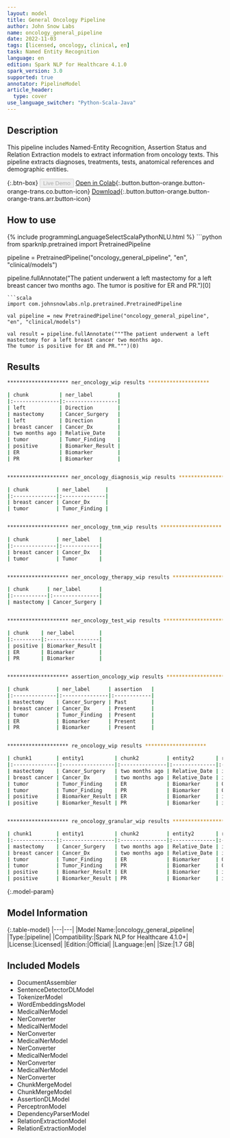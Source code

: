 ```yaml
---
layout: model
title: General Oncology Pipeline
author: John Snow Labs
name: oncology_general_pipeline
date: 2022-11-03
tags: [licensed, oncology, clinical, en]
task: Named Entity Recognition
language: en
edition: Spark NLP for Healthcare 4.1.0
spark_version: 3.0
supported: true
annotator: PipelineModel
article_header:
  type: cover
use_language_switcher: "Python-Scala-Java"
---
```


## Description

This pipeline includes Named-Entity Recognition, Assertion Status and Relation Extraction models to extract information from oncology texts. This pipeline extracts diagnoses, treatments, tests, anatomical references and demographic entities.

{:.btn-box}
<button class="button button-orange" disabled>Live Demo</button>
[Open in Colab](https://github.com/JohnSnowLabs/spark-nlp-workshop/blob/master/tutorials/Certification_Trainings/Healthcare/27.Oncology_Model.ipynb){:.button.button-orange.button-orange-trans.co.button-icon}
[Download](https://s3.amazonaws.com/auxdata.johnsnowlabs.com/clinical/models/oncology_general_pipeline_en_4.1.0_3.0_1667489644241.zip){:.button.button-orange.button-orange-trans.arr.button-icon}

## How to use



<div class="tabs-box" markdown="1">
{% include programmingLanguageSelectScalaPythonNLU.html %}
```python
from sparknlp.pretrained import PretrainedPipeline

pipeline = PretrainedPipeline("oncology_general_pipeline", "en", "clinical/models")

pipeline.fullAnnotate("The patient underwent a left mastectomy for a left breast cancer two months ago.
The tumor is positive for ER and PR.")[0]
```
```scala
import com.johnsnowlabs.nlp.pretrained.PretrainedPipeline

val pipeline = new PretrainedPipeline("oncology_general_pipeline", "en", "clinical/models")

val result = pipeline.fullAnnotate("""The patient underwent a left mastectomy for a left breast cancer two months ago.
The tumor is positive for ER and PR.""")(0)
```
</div>

## Results

```bash
******************** ner_oncology_wip results ********************

| chunk          | ner_label        |
|:---------------|:-----------------|
| left           | Direction        |
| mastectomy     | Cancer_Surgery   |
| left           | Direction        |
| breast cancer  | Cancer_Dx        |
| two months ago | Relative_Date    |
| tumor          | Tumor_Finding    |
| positive       | Biomarker_Result |
| ER             | Biomarker        |
| PR             | Biomarker        |


******************** ner_oncology_diagnosis_wip results ********************

| chunk         | ner_label     |
|:--------------|:--------------|
| breast cancer | Cancer_Dx     |
| tumor         | Tumor_Finding |


******************** ner_oncology_tnm_wip results ********************

| chunk         | ner_label   |
|:--------------|:------------|
| breast cancer | Cancer_Dx   |
| tumor         | Tumor       |


******************** ner_oncology_therapy_wip results ********************

| chunk      | ner_label      |
|:-----------|:---------------|
| mastectomy | Cancer_Surgery |


******************** ner_oncology_test_wip results ********************

| chunk    | ner_label        |
|:---------|:-----------------|
| positive | Biomarker_Result |
| ER       | Biomarker        |
| PR       | Biomarker        |


******************** assertion_oncology_wip results ********************

| chunk         | ner_label      | assertion   |
|:--------------|:---------------|:------------|
| mastectomy    | Cancer_Surgery | Past        |
| breast cancer | Cancer_Dx      | Present     |
| tumor         | Tumor_Finding  | Present     |
| ER            | Biomarker      | Present     |
| PR            | Biomarker      | Present     |


******************** re_oncology_wip results ********************

| chunk1        | entity1          | chunk2         | entity2       | relation      |
|:--------------|:-----------------|:---------------|:--------------|:--------------|
| mastectomy    | Cancer_Surgery   | two months ago | Relative_Date | is_related_to |
| breast cancer | Cancer_Dx        | two months ago | Relative_Date | is_related_to |
| tumor         | Tumor_Finding    | ER             | Biomarker     | O             |
| tumor         | Tumor_Finding    | PR             | Biomarker     | O             |
| positive      | Biomarker_Result | ER             | Biomarker     | is_related_to |
| positive      | Biomarker_Result | PR             | Biomarker     | is_related_to |


******************** re_oncology_granular_wip results ********************

| chunk1        | entity1          | chunk2         | entity2       | relation      |
|:--------------|:-----------------|:---------------|:--------------|:--------------|
| mastectomy    | Cancer_Surgery   | two months ago | Relative_Date | is_date_of    |
| breast cancer | Cancer_Dx        | two months ago | Relative_Date | is_date_of    |
| tumor         | Tumor_Finding    | ER             | Biomarker     | O             |
| tumor         | Tumor_Finding    | PR             | Biomarker     | O             |
| positive      | Biomarker_Result | ER             | Biomarker     | is_finding_of |
| positive      | Biomarker_Result | PR             | Biomarker     | is_finding_of |
```

{:.model-param}
## Model Information

{:.table-model}
|---|---|
|Model Name:|oncology_general_pipeline|
|Type:|pipeline|
|Compatibility:|Spark NLP for Healthcare 4.1.0+|
|License:|Licensed|
|Edition:|Official|
|Language:|en|
|Size:|1.7 GB|

## Included Models

- DocumentAssembler
- SentenceDetectorDLModel
- TokenizerModel
- WordEmbeddingsModel
- MedicalNerModel
- NerConverter
- MedicalNerModel
- NerConverter
- MedicalNerModel
- NerConverter
- MedicalNerModel
- NerConverter
- MedicalNerModel
- NerConverter
- ChunkMergeModel
- ChunkMergeModel
- AssertionDLModel
- PerceptronModel
- DependencyParserModel
- RelationExtractionModel
- RelationExtractionModel